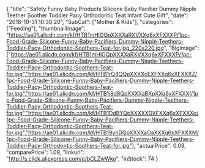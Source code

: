 {
	"title": "Safety Funny Baby Products  Silicone Baby Pacifier Dummy Nipple Teether Soother Toddler Pacy Orthodontic Teat Infant Cute Gift",
	"date": "2018-10-31 10:30:20",
	"SubCat": ["Mother & Kids"],
	"categories": ["Feeding"],
	"thumbnailImage": "https://ae01.alicdn.com/kf/HTB1mHlOQpXXXXaRXVXXq6xXFXXXP/1pc-Food-Grade-Silicone-Funny-Baby-Pacifiers-Dummy-Nipple-Teethers-Toddler-Pacy-Orthodontic-Soothers-Teat-for.jpg_220x220.jpg",
	"BigImage": ["https://ae01.alicdn.com/kf/HTB1mHlOQpXXXXaRXVXXq6xXFXXXP/1pc-Food-Grade-Silicone-Funny-Baby-Pacifiers-Dummy-Nipple-Teethers-Toddler-Pacy-Orthodontic-Soothers-Teat-for.jpg","https://ae01.alicdn.com/kf/HTB1rQ4QQpXXXXcEXFXXq6xXFXXXZ/1pc-Food-Grade-Silicone-Funny-Baby-Pacifiers-Dummy-Nipple-Teethers-Toddler-Pacy-Orthodontic-Soothers-Teat-for.jpg","https://ae01.alicdn.com/kf/HTB1i8d8QpXXXXaBXpXXq6xXFXXXI/1pc-Food-Grade-Silicone-Funny-Baby-Pacifiers-Dummy-Nipple-Teethers-Toddler-Pacy-Orthodontic-Soothers-Teat-for.jpg","https://ae01.alicdn.com/kf/HTB1DdBYQpXXXXXDXFXXq6xXFXXXo/1pc-Food-Grade-Silicone-Funny-Baby-Pacifiers-Dummy-Nipple-Teethers-Toddler-Pacy-Orthodontic-Soothers-Teat-for.jpg","https://ae01.alicdn.com/kf/HTB19yhDQpXXXXaOaXXXq6xXFXXXM/1pc-Food-Grade-Silicone-Funny-Baby-Pacifiers-Dummy-Nipple-Teethers-Toddler-Pacy-Orthodontic-Soothers-Teat-for.jpg"],
	"actualPrice": 0.09,
	"comparePrice": 1.09,
	"linkurl": "http://s.click.aliexpress.com/e/bCLZwWko",
	"inStock": 74
}
